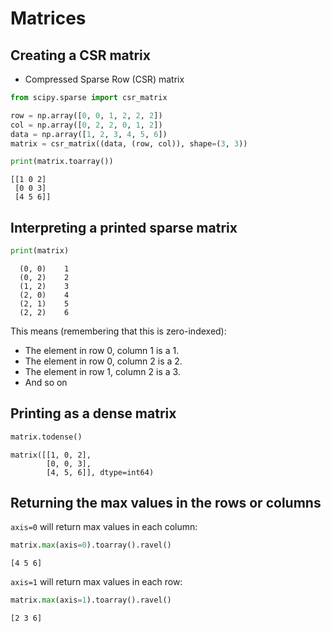 # Matrices

## Creating a CSR matrix

* Compressed Sparse Row (CSR) matrix

```python
from scipy.sparse import csr_matrix

row = np.array([0, 0, 1, 2, 2, 2])
col = np.array([0, 2, 2, 0, 1, 2])
data = np.array([1, 2, 3, 4, 5, 6])
matrix = csr_matrix((data, (row, col)), shape=(3, 3))

print(matrix.toarray())
```

```
[[1 0 2]
 [0 0 3]
 [4 5 6]]
```

## Interpreting a printed sparse matrix

```python
print(matrix)
```

```
  (0, 0)	1
  (0, 2)	2
  (1, 2)	3
  (2, 0)	4
  (2, 1)	5
  (2, 2)	6
```

This means (remembering that this is zero-indexed):

* The element in row 0, column 1 is a 1. 
* The element in row 0, column 2 is a 2. 
* The element in row 1, column 2 is a 3.
* And so on

## Printing as a dense matrix

```python
matrix.todense()
```

```
matrix([[1, 0, 2],
        [0, 0, 3],
        [4, 5, 6]], dtype=int64)
```

## Returning the max values in the rows or columns

`axis=0` will return max values in each column:

```python
matrix.max(axis=0).toarray().ravel()
```

```
[4 5 6]
```

`axis=1` will return max values in each row:

```python
matrix.max(axis=1).toarray().ravel()
```

```
[2 3 6]
```
